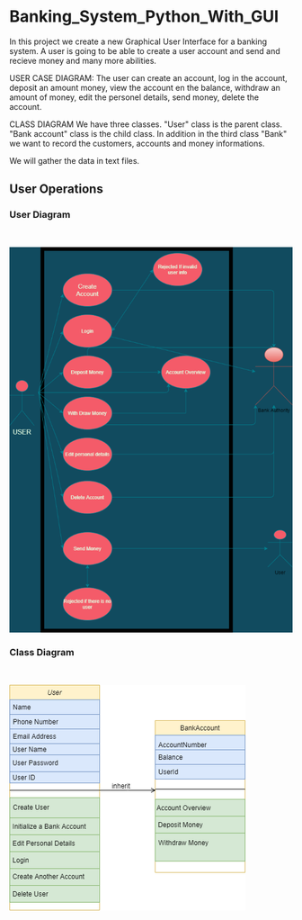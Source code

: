 # Banking_System_Python_With_GUI

In this project we create a new Graphical User Interface for a banking system. A user is going to be able to create a user account and send and recieve money and many more abilities.

USER CASE DIAGRAM:
The user can create an account, log in the account, deposit an amount money, view the account en the balance, withdraw an amount of money, edit the personel details, send money, delete the account.

CLASS DIAGRAM
We have three classes.
"User" class is the parent class. "Bank account" class is the child class. In addition in the third class "Bank" we want to record the customers, accounts and money informations. 

We will gather the data in text files.


## User Operations

### User Diagram ###
<br>

![Alt text](assests/User_Diagram.png?raw=true "User Digram")

### Class Diagram ###
<br>

![Alt text](assests/Class_Diagram.png?raw=true "Class Digram")
